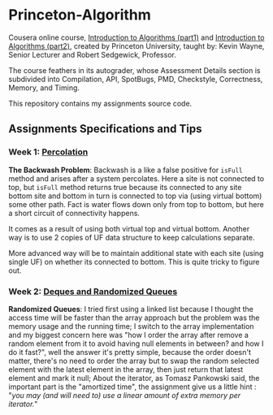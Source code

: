 # Princeton-Algorithm

Cousera online course, [Introduction to Algorithms (part1)](https://www.coursera.org/learn/algorithms-part1) and [Introduction to Algorithms (part2)](https://www.coursera.org/learn/algorithms-part2), created by Princeton University, taught by: Kevin Wayne, Senior Lecturer and Robert Sedgewick, Professor.

The course feathers in its autograder, whose Assessment Details section is subdivided into Compilation, API, SpotBugs, PMD, Checkstyle, Correctness, Memory, and Timing.

This repository contains my assignments source code.

## Assignments Specifications and Tips

### Week 1: [Percolation](https://coursera.cs.princeton.edu/algs4/assignments/percolation/specification.php)

**The Backwash Problem**: Backwash is a like a false positive for `isFull` method and arises after a system percolates. Here a site is not connected to top, but `isFull` method returns true because its connected to any site bottom site and bottom in turn is connected to top via (using virtual bottom) some other path. Fact is water flows down only from top to bottom, but here a short circuit of connectivity happens.

It comes as a result of using both virtual top and virtual bottom. Another way is to use 2 copies of UF data structure to keep calculations separate. 

More advanced way will be to maintain additional state with each site (using single UF) on whether its connected to bottom. This is quite tricky to figure out.

### Week 2: [Deques and Randomized Queues](https://coursera.cs.princeton.edu/algs4/assignments/queues/specification.php)

**Randomized Queues**: I tried first using a linked list because I thought the access time will be faster than the array approach but the problem was the memory usage and the running time; I switch to the array implementation and my biggest concern here was "how I order the array after remove a random element from it to avoid having null elements in between? and how I do it fast?", well the answer it's pretty simple, because the order doesn't matter, there's no need to order the array but to swap the random selected  element with the latest element in the array, then just return that latest element and mark it null; About the iterator, as Tomasz Pankowski said, the important part is the "amortized time", the assignment give us a little hint : "*you may (and will need to) use a linear amount of extra memory per iterator.*" 